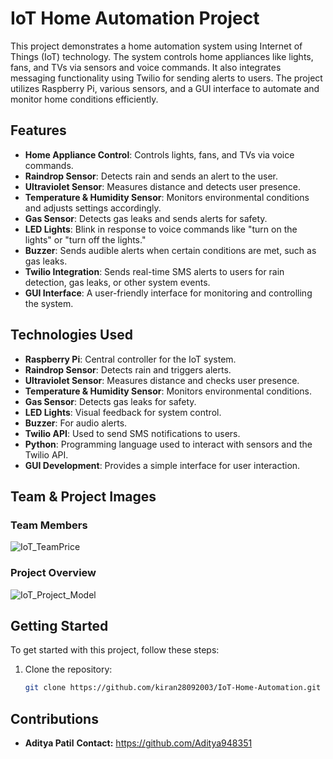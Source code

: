 # IoT Home Automation Project

This project demonstrates a home automation system using Internet of Things (IoT) technology. The system controls home appliances like lights, fans, and TVs via sensors and voice commands. It also integrates messaging functionality using Twilio for sending alerts to users. The project utilizes Raspberry Pi, various sensors, and a GUI interface to automate and monitor home conditions efficiently.

## Features
- **Home Appliance Control**: Controls lights, fans, and TVs via voice commands.
- **Raindrop Sensor**: Detects rain and sends an alert to the user.
- **Ultraviolet Sensor**: Measures distance and detects user presence.
- **Temperature & Humidity Sensor**: Monitors environmental conditions and adjusts settings accordingly.
- **Gas Sensor**: Detects gas leaks and sends alerts for safety.
- **LED Lights**: Blink in response to voice commands like "turn on the lights" or "turn off the lights."
- **Buzzer**: Sends audible alerts when certain conditions are met, such as gas leaks.
- **Twilio Integration**: Sends real-time SMS alerts to users for rain detection, gas leaks, or other system events.
- **GUI Interface**: A user-friendly interface for monitoring and controlling the system.

## Technologies Used
- **Raspberry Pi**: Central controller for the IoT system.
- **Raindrop Sensor**: Detects rain and triggers alerts.
- **Ultraviolet Sensor**: Measures distance and checks user presence.
- **Temperature & Humidity Sensor**: Monitors environmental conditions.
- **Gas Sensor**: Detects gas leaks for safety.
- **LED Lights**: Visual feedback for system control.
- **Buzzer**: For audio alerts.
- **Twilio API**: Used to send SMS notifications to users.
- **Python**: Programming language used to interact with sensors and the Twilio API.
- **GUI Development**: Provides a simple interface for user interaction.

## Team & Project Images

### Team Members

![IoT_TeamPrice](https://github.com/user-attachments/assets/b0965741-7d9f-4d59-a51d-78ac3020b5b8)


### Project Overview

![IoT_Project_Model](https://github.com/user-attachments/assets/40cb1466-fbd0-4d20-8e45-39f4a24c7b9d)


## Getting Started
To get started with this project, follow these steps:

1. Clone the repository:
   ```bash
   git clone https://github.com/kiran28092003/IoT-Home-Automation.git
   ```
## Contributions
 - **Aditya Patil**
  **Contact:** https://github.com/Aditya948351
